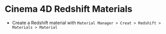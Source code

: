 # Cinema 4D Redshift Materials

- Create a Redshift material with `Material Manager > Creat > Redshift > Materials > Material`
